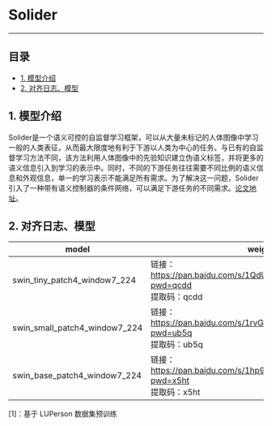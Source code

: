 # Solider

-----
## 目录

- [1. 模型介绍](#1)
- [2. 对齐日志、模型](#2)

<a name='1'></a>

## 1. 模型介绍

Solider是一个语义可控的自监督学习框架，可以从大量未标记的人体图像中学习一般的人类表征，从而最大限度地有利于下游以人类为中心的任务。与已有的自监督学习方法不同，该方法利用人体图像中的先验知识建立伪语义标签，并将更多的语义信息引入到学习的表示中。同时，不同的下游任务往往需要不同比例的语义信息和外观信息，单一的学习表示不能满足所有需求。为了解决这一问题，Solider引入了一种带有语义控制器的条件网络，可以满足下游任务的不同需求。[论文地址](https://arxiv.org/abs/2303.17602)。

<a name='2'></a>

## 2. 对齐日志、模型

| model                         | weight                                                       | log                                                          |
| ----------------------------- | ------------------------------------------------------------ | ------------------------------------------------------------ |
| swin_tiny_patch4_window7_224  | 链接：https://pan.baidu.com/s/1QdUviOSW2RdS3UGGxxHEAA?pwd=qcdd <br/>提取码：qcdd | 链接：https://pan.baidu.com/s/1W5zUFboMMhXETy4HEWbM3Q?pwd=45nx <br/>提取码：45nx |
| swin_small_patch4_window7_224 | 链接：https://pan.baidu.com/s/1rvGSOSn0REEWoNcSsGMTrQ?pwd=ub5q <br/>提取码：ub5q | 链接：https://pan.baidu.com/s/1sqcUdfv6FyhW9_QgxBUPWA?pwd=letv <br/>提取码：letv |
| swin_base_patch4_window7_224  | 链接：https://pan.baidu.com/s/1hp9TPQBBF8mSYI0UehITMQ?pwd=x5ht <br/>提取码：x5ht | 链接：https://pan.baidu.com/s/1S2TgDxDRa72C_3FrP8duiA?pwd=u3d2 <br/>提取码：u3d2 |

[1]：基于  LUPerson 数据集预训练

<a name='3'></a>
